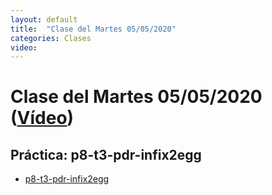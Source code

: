 ```yaml
---
layout: default
title:  "Clase del Martes 05/05/2020"
categories: Clases
video: 
---
```


# Clase del Martes 05/05/2020  ([Vídeo]({{page.video}}))

## Práctica: p8-t3-pdr-infix2egg

* [p8-t3-pdr-infix2egg]({{site.baseurl}}/tema3-analisis-descendente-predictivo-recursivo/practicas/p8-t3-pdr-infix2egg/)
